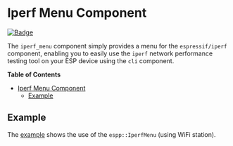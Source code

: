 # Iperf Menu Component
[![Badge](https://components.espressif.com/components/espp/wifi/badge.svg)](https://components.espressif.com/components/espp/iperf_menu)

The `iperf_menu` component simply provides a menu for the `espressif/iperf`
component, enabling you to easily use the `iperf` network performance testing
tool on your ESP device using the `cli` component.

<!-- markdown-toc start - Don't edit this section. Run M-x markdown-toc-refresh-toc -->
**Table of Contents**

- [Iperf Menu Component](#iperf-menu-component)
  - [Example](#example)

<!-- markdown-toc end -->

## Example

The [example](./example) shows the use of the `espp::IperfMenu` (using WiFi station). 

